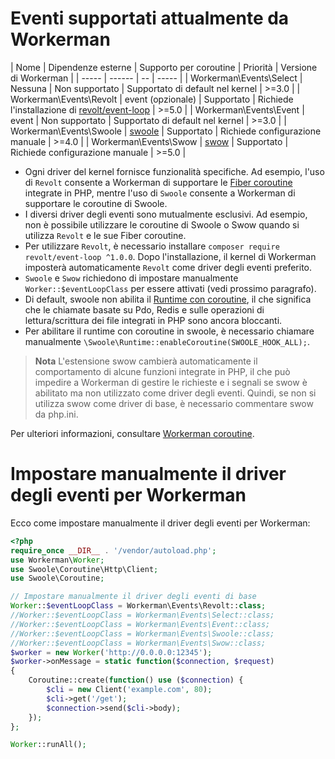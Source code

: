 # Eventi supportati attualmente da Workerman

| Nome | Dipendenze esterne | Supporto per coroutine | Priorità | Versione di Workerman |
| ----- | ------ | -- | ----- |
| Workerman\Events\Select | Nessuna | Non supportato | Supportato di default nel kernel | >=3.0 |
| Workerman\Events\Revolt | event (opzionale) | Supportato | Richiede l'installazione di [revolt/event-loop](https://github.com/revoltphp/event-loop) | >=5.0 |
| Workerman\Events\Event | event | Non supportato | Supportato di default nel kernel | >=3.0 |
| Workerman\Events\Swoole | [swoole](https://github.com/swoole/swoole-src) | Supportato | Richiede configurazione manuale | >=4.0 |
| Workerman\Events\Swow | [swow](https://github.com/swow/swow) | Supportato | Richiede configurazione manuale | >=5.0 |

* Ogni driver del kernel fornisce funzionalità specifiche. Ad esempio, l'uso di `Revolt` consente a Workerman di supportare le [Fiber coroutine](https://www.php.net/manual/zh/language.fibers.php) integrate in PHP, mentre l'uso di `Swoole` consente a Workerman di supportare le coroutine di Swoole.
* I diversi driver degli eventi sono mutualmente esclusivi. Ad esempio, non è possibile utilizzare le coroutine di Swoole o Swow quando si utilizza `Revolt` e le sue Fiber coroutine.
* Per utilizzare `Revolt`, è necessario installare `composer require revolt/event-loop ^1.0.0`. Dopo l'installazione, il kernel di Workerman imposterà automaticamente `Revolt` come driver degli eventi preferito.
* `Swoole` e `Swow` richiedono di impostare manualmente `Worker::$eventLoopClass` per essere attivati (vedi prossimo paragrafo).
* Di default, swoole non abilita il [Runtime con coroutine](https://wiki.swoole.com/#/runtime?id=runtime), il che significa che le chiamate basate su Pdo, Redis e sulle operazioni di lettura/scrittura dei file integrati in PHP sono ancora bloccanti.
* Per abilitare il runtime con coroutine in swoole, è necessario chiamare manualmente `\Swoole\Runtime::enableCoroutine(SWOOLE_HOOK_ALL);`.

> **Nota**
> L'estensione swow cambierà automaticamente il comportamento di alcune funzioni integrate in PHP, il che può impedire a Workerman di gestire le richieste e i segnali se swow è abilitato ma non utilizzato come driver degli eventi. Quindi, se non si utilizza swow come driver di base, è necessario commentare swow da php.ini.

Per ulteriori informazioni, consultare [Workerman coroutine](../fiber.md).

# Impostare manualmente il driver degli eventi per Workerman

Ecco come impostare manualmente il driver degli eventi per Workerman:

```php
<?php
require_once __DIR__ . '/vendor/autoload.php';
use Workerman\Worker;
use Swoole\Coroutine\Http\Client;
use Swoole\Coroutine;

// Impostare manualmente il driver degli eventi di base
Worker::$eventLoopClass = Workerman\Events\Revolt::class;
//Worker::$eventLoopClass = Workerman\Events\Select::class;
//Worker::$eventLoopClass = Workerman\Events\Event::class;
//Worker::$eventLoopClass = Workerman\Events\Swoole::class;
//Worker::$eventLoopClass = Workerman\Events\Swow::class;
$worker = new Worker('http://0.0.0.0:12345');
$worker->onMessage = static function($connection, $request)
{
    Coroutine::create(function() use ($connection) {
        $cli = new Client('example.com', 80);
        $cli->get('/get');
        $connection->send($cli->body);
    });
};

Worker::runAll();
```
